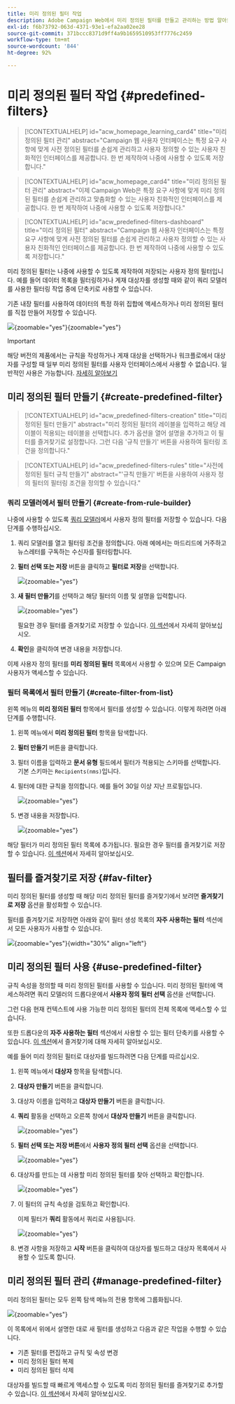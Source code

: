 ```yaml
---
title: 미리 정의된 필터 작업
description: Adobe Campaign Web에서 미리 정의된 필터를 만들고 관리하는 방법 알아보기
exl-id: f6b73792-063d-4371-93e1-efa2aa02ee28
source-git-commit: 371bccc8371d9ff4a9b1659510953ff7776c2459
workflow-type: tm+mt
source-wordcount: '844'
ht-degree: 92%

---
```


# 미리 정의된 필터 작업 {#predefined-filters}

>[!CONTEXTUALHELP]
>id="acw_homepage_learning_card4"
>title="미리 정의된 필터 관리"
>abstract="Campaign 웹 사용자 인터페이스는 특정 요구 사항에 맞게 사전 정의된 필터를 손쉽게 관리하고 사용자 정의할 수 있는 사용자 친화적인 인터페이스를 제공합니다. 한 번 제작하여 나중에 사용할 수 있도록 저장합니다."


<!--TO REMOVE BELOW-->
>[!CONTEXTUALHELP]
>id="acw_homepage_card4"
>title="미리 정의된 필터 관리"
>abstract="이제 Campaign Web은 특정 요구 사항에 맞게 미리 정의된 필터를 손쉽게 관리하고 맞춤화할 수 있는 사용자 친화적인 인터페이스를 제공합니다. 한 번 제작하여 나중에 사용할 수 있도록 저장합니다."

<!--TO REMOVE ABOVE-->


>[!CONTEXTUALHELP]
>id="acw_predefined-filters-dashboard"
>title="미리 정의된 필터"
>abstract="Campaign 웹 사용자 인터페이스는 특정 요구 사항에 맞게 사전 정의된 필터를 손쉽게 관리하고 사용자 정의할 수 있는 사용자 친화적인 인터페이스를 제공합니다. 한 번 제작하여 나중에 사용할 수 있도록 저장합니다."

미리 정의된 필터는 나중에 사용할 수 있도록 제작하여 저장되는 사용자 정의 필터입니다. 예를 들어 데이터 목록을 필터링하거나 게재 대상자를 생성할 때와 같이 쿼리 모델러를 사용한 필터링 작업 중에 단축키로 사용할 수 있습니다.

기존 내장 필터를 사용하여 데이터의 특정 하위 집합에 액세스하거나 미리 정의된 필터를 직접 만들어 저장할 수 있습니다.

![](assets/predefined-filters-menu.png){zoomable=&quot;yes&quot;}{zoomable=&quot;yes&quot;}

>[!IMPORTANT]
>
>해당 버전의 제품에서는 규칙을 작성하거나 게재 대상을 선택하거나 워크플로에서 대상자를 구성할 때 일부 미리 정의된 필터를 사용자 인터페이스에서 사용할 수 없습니다. 일반적인 사용은 가능합니다. [자세히 알아보기](guardrails.md#predefined-filters-filters-guardrails-limitations)


## 미리 정의된 필터 만들기 {#create-predefined-filter}

>[!CONTEXTUALHELP]
>id="acw_predefined-filters-creation"
>title="미리 정의된 필터 만들기"
>abstract="미리 정의된 필터의 레이블을 입력하고 해당 레이블이 적용되는 테이블을 선택합니다. 추가 옵션을 열어 설명을 추가하고 이 필터를 즐겨찾기로 설정합니다. 그런 다음 &#39;규칙 만들기&#39; 버튼을 사용하여 필터링 조건을 정의합니다."

>[!CONTEXTUALHELP]
>id="acw_predefined-filters-rules"
>title="사전에 정의된 필터 규칙 만들기"
>abstract="&#39;규칙 만들기&#39; 버튼을 사용하여 사용자 정의 필터의 필터링 조건을 정의할 수 있습니다."

### 쿼리 모델러에서 필터 만들기 {#create-from-rule-builder}

나중에 사용할 수 있도록 [쿼리 모델러](../query/query-modeler-overview.md)에서 사용자 정의 필터를 저장할 수 있습니다. 다음 단계를 수행하십시오.

1. 쿼리 모델러를 열고 필터링 조건을 정의합니다. 아래 예에서는 마드리드에 거주하고 뉴스레터를 구독하는 수신자를 필터링합니다.
1. **필터 선택 또는 저장** 버튼을 클릭하고 **필터로 저장**&#x200B;을 선택합니다.

   ![](assets/predefined-filters-save.png){zoomable=&quot;yes&quot;}

1. **새 필터 만들기**&#x200B;를 선택하고 해당 필터의 이름 및 설명을 입력합니다.

   ![](assets/predefined-filters-save-filter.png){zoomable=&quot;yes&quot;}

   필요한 경우 필터를 즐겨찾기로 저장할 수 있습니다. [이 섹션](#fav-filter)에서 자세히 알아보십시오.

1. **확인**&#x200B;을 클릭하여 변경 내용을 저장합니다.

이제 사용자 정의 필터를 **미리 정의된 필터** 목록에서 사용할 수 있으며 모든 Campaign 사용자가 액세스할 수 있습니다.


### 필터 목록에서 필터 만들기 {#create-filter-from-list}

왼쪽 메뉴의 **미리 정의된 필터** 항목에서 필터를 생성할 수 있습니다. 이렇게 하려면 아래 단계를 수행합니다.

1. 왼쪽 메뉴에서 **미리 정의된 필터** 항목을 탐색합니다.
1. **필터 만들기** 버튼을 클릭합니다.
1. 필터 이름을 입력하고 **문서 유형** 필드에서 필터가 적용되는 스키마를 선택합니다. 기본 스키마는 `Recipients(nms)`입니다.


1. 필터에 대한 규칙을 정의합니다. 예를 들어 30일 이상 지난 프로필입니다.

   ![](assets/filter-30+.png){zoomable=&quot;yes&quot;}


1. 변경 내용을 저장합니다.

   ![](assets/new-filter.png){zoomable=&quot;yes&quot;}


해당 필터가 미리 정의된 필터 목록에 추가됩니다. 필요한 경우 필터를 즐겨찾기로 저장할 수 있습니다. [이 섹션](#fav-filter)에서 자세히 알아보십시오.


## 필터를 즐겨찾기로 저장 {#fav-filter}

미리 정의된 필터를 생성할 때 해당 미리 정의된 필터를 즐겨찾기에서 보려면 **즐겨찾기로 저장** 옵션을 활성화할 수 있습니다.


필터를 즐겨찾기로 저장하면 아래와 같이 필터 생성 목록의 **자주 사용하는 필터** 섹션에서 모든 사용자가 사용할 수 있습니다.

![](assets/predefined-filters-favorite.png){zoomable=&quot;yes&quot;}{width="30%" align="left"}

## 미리 정의된 필터 사용 {#use-predefined-filter}

규칙 속성을 정의할 때 미리 정의된 필터를 사용할 수 있습니다. 미리 정의된 필터에 액세스하려면 쿼리 모델러의 드롭다운에서 **사용자 정의 필터 선택** 옵션을 선택합니다.

그런 다음 현재 컨텍스트에 사용 가능한 미리 정의된 필터의 전체 목록에 액세스할 수 있습니다.

또한 드롭다운의 **자주 사용하는 필터** 섹션에서 사용할 수 있는 필터 단축키를 사용할 수 있습니다. [이 섹션](#fav-filter)에서 즐겨찾기에 대해 자세히 알아보십시오.

예를 들어 미리 정의된 필터로 대상자를 빌드하려면 다음 단계를 따르십시오.

1. 왼쪽 메뉴에서 **대상자** 항목을 탐색합니다.
1. **대상자 만들기** 버튼을 클릭합니다.
1. 대상자 이름을 입력하고 **대상자 만들기** 버튼을 클릭합니다.
1. **쿼리** 활동을 선택하고 오른쪽 창에서 **대상자 만들기** 버튼을 클릭합니다.

   ![](assets/build-audience-from-filter.png){zoomable=&quot;yes&quot;}

1. **필터 선택 또는 저장 버튼**&#x200B;에서 **사용자 정의 필터 선택** 옵션을 선택합니다.

   ![](assets/build-audience-select-custom-filter.png){zoomable=&quot;yes&quot;}

1. 대상자를 만드는 데 사용할 미리 정의된 필터를 찾아 선택하고 확인합니다.

   ![](assets/build-audience-filter-list.png){zoomable=&quot;yes&quot;}

1. 이 필터의 규칙 속성을 검토하고 확인합니다.

   이제 필터가 **쿼리** 활동에서 쿼리로 사용됩니다.

   ![](assets/build-audience-confirm.png){zoomable=&quot;yes&quot;}

1. 변경 사항을 저장하고 **시작** 버튼을 클릭하여 대상자를 빌드하고 대상자 목록에서 사용할 수 있도록 합니다.

## 미리 정의된 필터 관리 {#manage-predefined-filter}

미리 정의된 필터는 모두 왼쪽 탐색 메뉴의 전용 항목에 그룹화됩니다.

![](assets/list-of-filters.png){zoomable=&quot;yes&quot;}

이 목록에서 위에서 설명한 대로 새 필터를 생성하고 다음과 같은 작업을 수행할 수 있습니다.

* 기존 필터를 편집하고 규칙 및 속성 변경
* 미리 정의된 필터 복제
* 미리 정의된 필터 삭제

대상자를 빌드할 때 빠르게 액세스할 수 있도록 미리 정의된 필터를 즐겨찾기로 추가할 수 있습니다. [이 섹션](#fav-filter)에서 자세히 알아보십시오.

<!--
## Built-in predefined filters {#ootb-predefined-filter}

Campaign comes with a set of predefined filters, built from the client console. These filters can be used to define your audiences, and rules. They must not be modified.
-->
